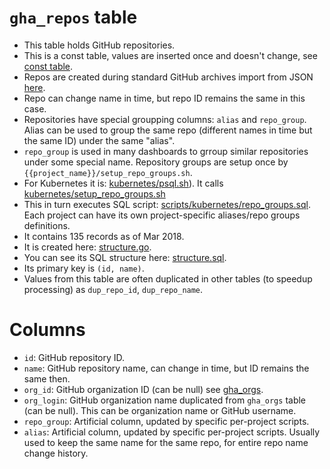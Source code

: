 # `gha_repos` table

- This table holds GitHub repositories.
- This is a const table, values are inserted once and doesn't change, see [const table](https://github.com/cncf/devstats/blob/master/docs/tables/const_table.md).
- Repos are created during standard GitHub archives import from JSON [here](https://github.com/cncf/devstats/blob/master/cmd/gha2db/gha2db.go#L34-L44).
- Repo can change name in time, but repo ID remains the same in this case.
- Repositories have special groupping columns: `alias` and `repo_group`. Alias can be used to group the same repo (different names in time but the same ID) under the same "alias".
- `repo_group` is used in many dashboards to grroup similar repositories under some special name. Repository groups are setup once by `{{project_name}}/setup_repo_groups.sh`.
- For Kubernetes it is: [kubernetes/psql.sh](https://github.com/cncf/devstats/blob/master/kubernetes/psql.sh#L13)). It calls [kubernetes/setup_repo_groups.sh](https://github.com/cncf/devstats/blob/master/kubernetes/setup_repo_groups.sh)
- This in turn executes SQL script: [scripts/kubernetes/repo_groups.sql](https://github.com/cncf/devstats/blob/master/scripts/kubernetes/repo_groups.sql). Each project can have its own project-specific aliases/repo groups definitions.
- It contains 135 records as of Mar 2018.
- It is created here: [structure.go](https://github.com/cncf/devstats/blob/master/structure.go#L137-L157).
- You can see its SQL structure here: [structure.sql](https://github.com/cncf/devstats/blob/master/structure.sql#L665-L672).
- Its primary key is `(id, name)`.
- Values from this table are often duplicated in other tables (to speedup processing) as `dup_repo_id`, `dup_repo_name`.

# Columns

- `id`: GitHub repository ID.
- `name`: GitHub repository name, can change in time, but ID remains the same then.
- `org_id`: GitHub organization ID (can be null) see [gha_orgs](https://github.com/cncf/devstats/blob/master/docs/tables/gha_orgs.md).
- `org_login`: GitHub organization name duplicated from `gha_orgs` table (can be null). This can be organization name or GitHub username.
- `repo_group`: Artificial column, updated by specific per-project scripts.
- `alias`: Artificial column, updated by specific per-project scripts. Usually used to keep the same name for the same repo, for entire repo name change history.
